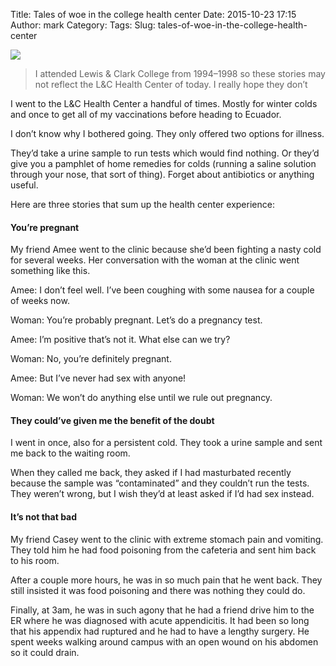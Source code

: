 Title: Tales of woe in the college health center
Date: 2015-10-23 17:15
Author: mark
Category: 
Tags: 
Slug: tales-of-woe-in-the-college-health-center

<img src="https://cdn-images-1.medium.com/max/2000/1*zMDJArCcfQqZ-XoUzOpOqg.jpeg"  />

> I attended Lewis & Clark College from 1994–1998 so these stories may not reflect the L&C Health Center of today. I really hope they don’t

I went to the L&C Health Center a handful of times. Mostly for winter colds and once to get all of my vaccinations before heading to Ecuador.

I don’t know why I bothered going. They only offered two options for illness.

They’d take a urine sample to run tests which would find nothing. Or they’d give you a pamphlet of home remedies for colds (running a saline solution through your nose, that sort of thing). Forget about antibiotics or anything useful.

Here are three stories that sum up the health center experience:

#### You’re pregnant

My friend Amee went to the clinic because she’d been fighting a nasty cold for several weeks. Her conversation with the woman at the clinic went something like this.

Amee: I don’t feel well. I’ve been coughing with some nausea for a couple of weeks now.

Woman: You’re probably pregnant. Let’s do a pregnancy test.

Amee: I’m positive that’s not it. What else can we try?

Woman: No, you’re definitely pregnant.

Amee: But I’ve never had sex with anyone!

Woman: We won’t do anything else until we rule out pregnancy.

#### They could’ve given me the benefit of the doubt

I went in once, also for a persistent cold. They took a urine sample and sent me back to the waiting room.

When they called me back, they asked if I had masturbated recently because the sample was “contaminated” and they couldn’t run the tests. They weren’t wrong, but I wish they’d at least asked if I’d had sex instead.

#### It’s not that bad

My friend Casey went to the clinic with extreme stomach pain and vomiting. They told him he had food poisoning from the cafeteria and sent him back to his room.

After a couple more hours, he was in so much pain that he went back. They still insisted it was food poisoning and there was nothing they could do.

Finally, at 3am, he was in such agony that he had a friend drive him to the ER where he was diagnosed with acute appendicitis. It had been so long that his appendix had ruptured and he had to have a lengthy surgery. He spent weeks walking around campus with an open wound on his abdomen so it could drain.

